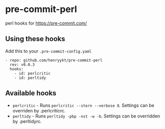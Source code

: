# pre-commit-perl
perl hooks for https://pre-commit.com/

## Using these hooks

Add this to your `.pre-commit-config.yaml`

    - repo: github.com/henryykt/pre-commit-perl
      rev: v0.0.3
      hooks:
        - id: perlcritic
        - id: perltidy

## Available hooks

- `perlcritic` - Runs `perlcritic --stern --verbose 8`. Settings can be overriden by
.perlcriticrc.
- `perltidy` - Runs `perltidy -pbp -nst -w -b`. Settings can be overridden by
.perltidyrc.
